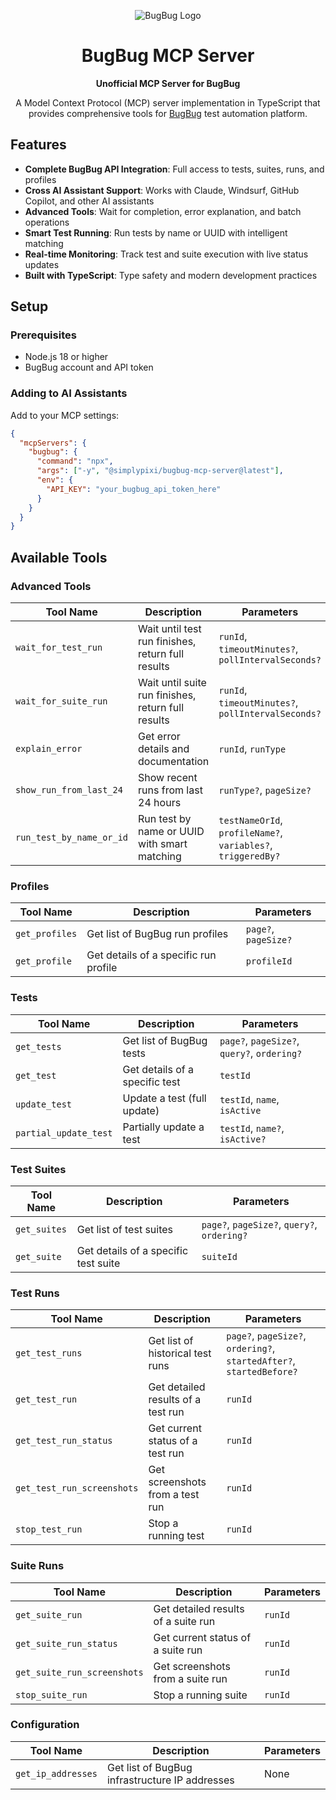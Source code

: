 <div align="center">

![BugBug Logo](https://bugbug.io/favicon-96x96.png)

# BugBug MCP Server

**Unofficial MCP Server for BugBug**

A Model Context Protocol (MCP) server implementation in TypeScript that provides comprehensive tools for [BugBug](https://bugbug.io) test automation platform.

</div>

## Features

- **Complete BugBug API Integration**: Full access to tests, suites, runs, and profiles
- **Cross AI Assistant Support**: Works with Claude, Windsurf, GitHub Copilot, and other AI assistants
- **Advanced Tools**: Wait for completion, error explanation, and batch operations
- **Smart Test Running**: Run tests by name or UUID with intelligent matching
- **Real-time Monitoring**: Track test and suite execution with live status updates
- **Built with TypeScript**: Type safety and modern development practices

## Setup

### Prerequisites

- Node.js 18 or higher
- BugBug account and API token

### Adding to AI Assistants

Add to your MCP settings:

```json
{
  "mcpServers": {
    "bugbug": {
      "command": "npx",
      "args": ["-y", "@simplypixi/bugbug-mcp-server@latest"],
      "env": {
        "API_KEY": "your_bugbug_api_token_here"
      }
    }
  }
}
```

## Available Tools

### **Advanced Tools**

| Tool Name                   | Description                                        | Parameters                                                           |
| --------------------------- | -------------------------------------------------- | -------------------------------------------------------------------- |
| `wait_for_test_run`         | Wait until test run finishes, return full results  | `runId`, `timeoutMinutes?`, `pollIntervalSeconds?`                   |
| `wait_for_suite_run`        | Wait until suite run finishes, return full results | `runId`, `timeoutMinutes?`, `pollIntervalSeconds?`                   |
| `explain_error`             | Get error details and documentation                | `runId`, `runType`                                                   |
| `show_run_from_last_24`     | Show recent runs from last 24 hours                | `runType?`, `pageSize?`                                              |
| `run_test_by_name_or_id`    | Run test by name or UUID with smart matching       | `testNameOrId`, `profileName?`, `variables?`, `triggeredBy?`         |

### **Profiles**

| Tool Name                   | Description                                        | Parameters                                                           |
| --------------------------- | -------------------------------------------------- | -------------------------------------------------------------------- |
| `get_profiles`              | Get list of BugBug run profiles                    | `page?`, `pageSize?`                                                 |
| `get_profile`               | Get details of a specific run profile              | `profileId`                                                          |

### **Tests**

| Tool Name                   | Description                                        | Parameters                                                           |
| --------------------------- | -------------------------------------------------- | -------------------------------------------------------------------- |
| `get_tests`                 | Get list of BugBug tests                           | `page?`, `pageSize?`, `query?`, `ordering?`                          |
| `get_test`                  | Get details of a specific test                     | `testId`                                                             |
| `update_test`               | Update a test (full update)                        | `testId`, `name`, `isActive`                                         |
| `partial_update_test`       | Partially update a test                            | `testId`, `name?`, `isActive?`                                       |

### **Test Suites**

| Tool Name                   | Description                                        | Parameters                                                           |
| --------------------------- | -------------------------------------------------- | -------------------------------------------------------------------- |
| `get_suites`                | Get list of test suites                            | `page?`, `pageSize?`, `query?`, `ordering?`                          |
| `get_suite`                 | Get details of a specific test suite               | `suiteId`                                                            |

### **Test Runs**

| Tool Name                   | Description                                        | Parameters                                                           |
| --------------------------- | -------------------------------------------------- | -------------------------------------------------------------------- |
| `get_test_runs`             | Get list of historical test runs                   | `page?`, `pageSize?`, `ordering?`, `startedAfter?`, `startedBefore?` |
| `get_test_run`              | Get detailed results of a test run                 | `runId`                                                              |
| `get_test_run_status`       | Get current status of a test run                   | `runId`                                                              |
| `get_test_run_screenshots`  | Get screenshots from a test run                    | `runId`                                                              |
| `stop_test_run`             | Stop a running test                                | `runId`                                                              |

### **Suite Runs**

| Tool Name                   | Description                                        | Parameters                                                           |
| --------------------------- | -------------------------------------------------- | -------------------------------------------------------------------- |
| `get_suite_run`             | Get detailed results of a suite run                | `runId`                                                              |
| `get_suite_run_status`      | Get current status of a suite run                  | `runId`                                                              |
| `get_suite_run_screenshots` | Get screenshots from a suite run                   | `runId`                                                              |
| `stop_suite_run`            | Stop a running suite                               | `runId`                                                              |

### **Configuration**

| Tool Name                   | Description                                        | Parameters                                                           |
| --------------------------- | -------------------------------------------------- | -------------------------------------------------------------------- |
| `get_ip_addresses`          | Get list of BugBug infrastructure IP addresses     | None                                                                 |
